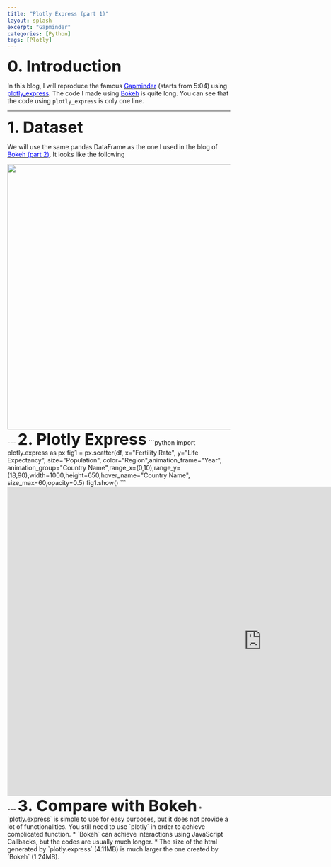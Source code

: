 ```yaml
---
title: "Plotly Express (part 1)"
layout: splash
excerpt: "Gapminder"
categories: [Python]
tags: [Plotly]
---
```


<span style="font-weight:bold;font-size:36px">0. Introduction</span>

In this blog, I will reproduce the famous [<span style="color: blue">Gapminder</span>](https://www.youtube.com/watch?v=hVimVzgtD6w&t=5m4s) (starts from 5:04) using [<span style="color:blue">plotly_express</span>](https://plotly.express/). The code I made using [<span style="color:blue">Bokeh</span>](/python/Bokeh_2/) is quite long. You can see that the code using `plotly_express` is only one line.

---
<span style="font-weight:bold;font-size:36px">1. Dataset</span>

We will use the same pandas DataFrame as the one I used in the blog of [<span style="color:blue">Bokeh (part 2)</span>](https://dingma129.github.io/blog/2019/08/12/Bokeh_2.html). It looks like the following
<center><img src="https://dingma129.github.io/assets/figures/blog/bokeh_2_data.png" width="600" ></center>
---
<span style="font-weight:bold;font-size:36px">2. Plotly Express</span>
```python
import plotly.express as px
fig1 = px.scatter(df, x="Fertility Rate", y="Life Expectancy", size="Population", color="Region",animation_frame="Year", animation_group="Country Name",range_x=(0,10),range_y=(18,90),width=1000,height=650,hover_name="Country Name", size_max=60,opacity=0.5)
fig1.show()
```
<center><embed src="https://dingma129.github.io/assets/active_image/plotly/plotly_gapminder.html" width="1150" height="700"></center>
---
<span style="font-weight:bold;font-size:36px">3. Compare with Bokeh</span>
* `plotly.express` is simple to use for easy purposes, but it does not provide a lot of functionalities. You still need to use `plotly` in order to achieve complicated function.
* `Bokeh` can achieve interactions using JavaScript Callbacks, but the codes are usually much longer.
* The size of the html generated by `plotly.express` (4.11MB) is much larger the one created by `Bokeh` (1.24MB).
